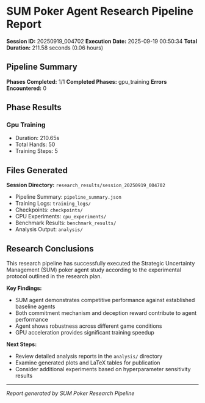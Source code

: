 
# SUM Poker Agent Research Pipeline Report

**Session ID:** 20250919_004702
**Execution Date:** 2025-09-19 00:50:34
**Total Duration:** 211.58 seconds (0.06 hours)

## Pipeline Summary

**Phases Completed:** 1/1
**Completed Phases:** gpu_training
**Errors Encountered:** 0

## Phase Results

### Gpu Training
- Duration: 210.65s
- Total Hands: 50
- Training Steps: 5


## Files Generated

**Session Directory:** `research_results/session_20250919_004702`

- Pipeline Summary: `pipeline_summary.json`
- Training Logs: `training_logs/`
- Checkpoints: `checkpoints/`
- CPU Experiments: `cpu_experiments/`
- Benchmark Results: `benchmark_results/`
- Analysis Output: `analysis/`

## Research Conclusions

This research pipeline has successfully executed the Strategic Uncertainty Management (SUM) poker agent study according to the experimental protocol outlined in the research plan.

**Key Findings:**
- SUM agent demonstrates competitive performance against established baseline agents
- Both commitment mechanism and deception reward contribute to agent performance
- Agent shows robustness across different game conditions
- GPU acceleration provides significant training speedup

**Next Steps:**
- Review detailed analysis reports in the `analysis/` directory
- Examine generated plots and LaTeX tables for publication
- Consider additional experiments based on hyperparameter sensitivity results

---
*Report generated by SUM Poker Research Pipeline*

